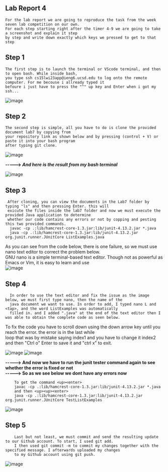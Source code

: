 ## Lab Report 4
    For the lab report we are going to reproduce the task from the week seven lab competition on our own. 
    For each step starting right after the timer 4-9 we are going to take a screenshot and explain it step   
    by step and write down exactly which keys we pressed to get to that step
## Step 1  
    The first step is to launch the terminal or VScode terminal, and then to open bash. While inside bash,  
    you type ssh cs15lwi23app@ieng6.ucsd.edu to log onto the remote computer. For me becouse i allready typed it   
    befoure i just have to press the "^" up key and Enter when i got my ssh...  

![image](https://user-images.githubusercontent.com/122564368/224811912-b756c1bf-6922-45c2-a178-987a5a101afb.png)    

## Step 2  
    The second step is simple, all you have to do is clone the provided document lab7 by copying from   
    your repository link as shown below and by pressing (control + V) or paste it into your bash program   
    after typing git clone.  

![image](https://user-images.githubusercontent.com/122564368/224840086-0229e369-23c6-407d-b59d-6ea4c3a42cf3.png)  
  
**----->   *And here is the result from my bash terminal***    
             
![image](https://user-images.githubusercontent.com/122564368/224821304-b4f30d12-c4f5-49aa-84cd-a5d2adf4914b.png)  

## Step 3  

     After cloning, you can view the documents in the Lab7 folder by typing "ls" and then pressing Enter. this will 
     exicute the files inside the lab7 folder and now we must execute the provided Java application to determine   
     whether our code contains any errors or not by copping and pesting this two provided commands.  
      javac -cp .:lib/hamcrest-core-1.3.jar:lib/junit-4.13.2.jar *.java 
      java -cp .:lib/hamcrest-core-1.3.jar:lib/junit-4.13.2.jar org.junit.runner.JUnitCore ListExamples.java  
  
 As you can see from the code below, there is one failure, so we must use nano text editor to correct the problem below.    
 GNU nano is a simple terminal-based text editor. Though not as powerful as Emacs or Vim, it is easy to learn and use  
![image](https://user-images.githubusercontent.com/122564368/224822105-54777ce8-2b86-4e91-8a7f-28e89918c587.png)    

## Step 4
      In order to use the text editor and fix the issue as the image below, we must first type nano, then the name of the  
      java document we want to use. In order to add, I typed nano L and <tap>, and the word ListExamples was automatically   
      filled in. and I added ".java" at the end of the text editor then I was able to obtain the complete code as seen below.  
   
  To fix the code you have to scroll down using the down arrow key until you reach the error. the error is in the last while  
  loop that was by mistake saying index1 and you have to change it index2 and then "Ctrl o" Enter to save it and "ctrl x" to exit.  
    
![image](https://user-images.githubusercontent.com/122564368/224822451-4da53cff-d13e-4c4d-8e5f-d84c124c7094.png)
![image](https://user-images.githubusercontent.com/122564368/224888597-8e27be9f-15cc-47a2-b86e-6250fcf080d2.png)

**----->  And now we have to run the junit tester command again to see whether the error is fixed or not**  
**----->  So as we see below we dont have any errors now** 

        To get the command <up><enter>  
        javac -cp .:lib/hamcrest-core-1.3.jar:lib/junit-4.13.2.jar *.java  
        and then <up><up><enter>  
        java -cp .:lib/hamcrest-core-1.3.jar:lib/junit-4.13.2.jar org.junit.runner.JUnitCore TestListExamples   
        
![image](https://user-images.githubusercontent.com/122564368/224908549-a5a7ba1d-e551-4e98-ba41-c29faf301427.png)

        
## Step 5
        Last but not least, we must commit and send the resulting update to our Github account. To start, I used git add.  
        I then used git commit -m to commit my changes together with the specified message. I afterwards uploaded my changes   
        to my Github account using git push.

![image](https://user-images.githubusercontent.com/122564368/224834004-dff01e43-a066-4ad6-929f-3ebad3b1a3b7.png)


